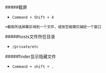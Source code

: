 #####截屏
*    `Command + Shift + 4`

	>截取所选屏幕区域到一个文件，或按空格键仅捕捉一个窗口

#####hosts文件所在目录
*    `/private/etc`


#####finder显示隐藏文件
*    `Command + shift + .`